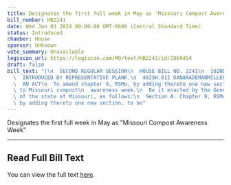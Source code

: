 ```yaml
---
title: Designates the first full week in May as 'Missouri Compost Awareness Week'
bill_number: HB2241
date: Wed Jan 03 2024 00:00:00 GMT-0600 (Central Standard Time)
status: Introduced
chamber: House
sponsor: Unknown
vote_summary: Unavailable
legiscan_url: https://legiscan.com/MO/text/HB2241/id/2869454
draft: false
bill_text: "|\n  SECOND REGULAR SESSION\n  HOUSE BILL NO. 2241\n  102ND GENERAL ASSEMBLY\n\
  \  INTRODUCED BY REPRESENTATIVE PLANK.\n  4829H.01I DANARADEMANMILLER,ChiefClerk\n\
  \  AN ACT\n  To amend chapter 9, RSMo, by adding thereto one new section relating\
  \ to Missouri compost\n  awareness week.\n  Be it enacted by the General Assembly\
  \ of the state of Missouri, as follows:\n  Section A. Chapter 9, RSMo, is amended\
  \ by adding thereto one new section, to be"
---
```

Designates the first full week in May as "Missouri Compost Awareness Week"

---

## Read Full Bill Text

You can view the full text [here](https://legiscan.com/MO/text/HB2241/id/2869454).
